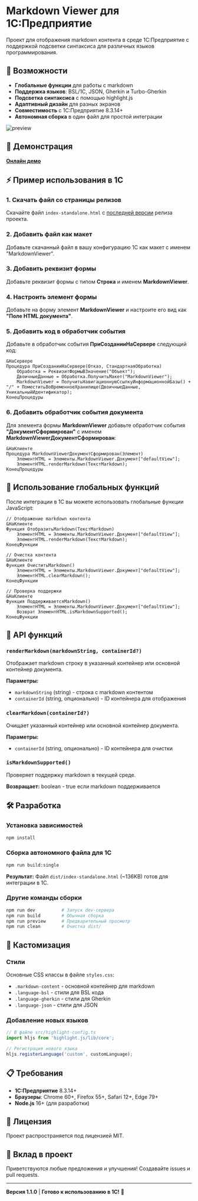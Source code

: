 # Markdown Viewer для 1С:Предприятие

Проект для отображения markdown контента в среде 1С:Предприятие с поддержкой подсветки синтаксиса для различных языков программирования.

## 🚀 Возможности

- **Глобальные функции** для работы с markdown
- **Поддержка языков**: BSL/1C, JSON, Gherkin и Turbo-Gherkin
- **Подсветка синтаксиса** с помощью highlight.js
- **Адаптивный дизайн** для разных экранов
- **Совместимость** с 1С:Предприятие 8.3.14+
- **Автономная сборка** в один файл для простой интеграции

![preview](/documentation/assets/preview.png)

## 🎯 Демонстрация

[**Онлайн демо**](https://alkoleft.github.io/onec-markdown-viewer/)

## ⚡ Пример использования в 1С

### 1. Скачать файл со страницы релизов
Скачайте файл `index-standalone.html` с [последней версии](https://github.com/alkoleft/onec-markdown-viewer/releases/latest) релиза проекта.

### 2. Добавить файл как макет
Добавьте скачанный файл в вашу конфигурацию 1С как макет с именем "MarkdownViewer".

### 3. Добавить реквизит формы
Добавьте реквизит формы с типом **Строка** и именем **MarkdownViewer**.

### 4. Настроить элемент формы
Добавьте на форму элемент **MarkdownViewer** и настроите его вид как **"Поле HTML документа"**.

### 5. Добавить код в обработчик события
Добавьте в обработчик события **ПриСозданииНаСервере** следующий код:

```bsl
&НаСервере
Процедура ПриСозданииНаСервере(Отказ, СтандартнаяОбработка)
    Обработка = РеквизитФормыВЗначение("Объект");
    ДвоичныеДанные = Обработка.ПолучитьМакет("MarkdownViewer");
    MarkdownViewer = ПолучитьНавигационнуюСсылкуИнформационнойБазы() + "/" + ПоместитьВоВременноеХранилище(ДвоичныеДанные, УникальныйИдентификатор);
КонецПроцедуры
```

### 6. Добавить обработчик события документа
Для элемента формы **MarkdownViewer** добавьте обработчик события **"ДокументСформирован"** с именем **MarkdownViewerДокументСформирован**:

```bsl
&НаКлиенте
Процедура MarkdownViewerДокументСформирован(Элемент)
    ЭлементHTML = Элементы.MarkdownViewer.Документ["defaultView"];
    ЭлементHTML.renderMarkdown(ТекстMarkdown);
КонецПроцедуры
```

## 🔧 Использование глобальных функций

После интеграции в 1С вы можете использовать глобальные функции JavaScript:

```bsl
// Отображение markdown контента
&НаКлиенте
Функция ОтобразитьMarkdown(ТекстMarkdown)
    ЭлементHTML = Элементы.MarkdownViewer.Документ["defaultView"];
    ЭлементHTML.renderMarkdown(ТекстMarkdown);
КонецФункции

// Очистка контента
&НаКлиенте
Функция ОчиститьMarkdown()
    ЭлементHTML = Элементы.MarkdownViewer.Документ["defaultView"];
    ЭлементHTML.clearMarkdown();
КонецФункции

// Проверка поддержки
&НаКлиенте
Функция ПоддерживаетсяMarkdown()
    ЭлементHTML = Элементы.MarkdownViewer.Документ["defaultView"];
    Возврат ЭлементHTML.isMarkdownSupported();
КонецФункции
```

## 🔧 API функций

### `renderMarkdown(markdownString, containerId?)`

Отображает markdown строку в указанный контейнер или основной контейнер документа.

**Параметры:**
- `markdownString` (string) - строка с markdown контентом
- `containerId` (string, опционально) - ID контейнера для отображения

### `clearMarkdown(containerId?)`

Очищает указанный контейнер или основной контейнер документа.

**Параметры:**
- `containerId` (string, опционально) - ID контейнера для очистки

### `isMarkdownSupported()`

Проверяет поддержку markdown в текущей среде.

**Возвращает:** boolean - true если markdown поддерживается


## 🛠️ Разработка

### Установка зависимостей
```bash
npm install
```

### Сборка автономного файла для 1С
```bash
npm run build:single
```

**Результат:** Файл `dist/index-standalone.html` (~136KB) готов для интеграции в 1С.

### Другие команды сборки
```bash
npm run dev          # Запуск dev-сервера
npm run build        # Обычная сборка
npm run preview      # Предварительный просмотр
npm run clean        # Очистка dist/
```

## 🎨 Кастомизация

### Стили
Основные CSS классы в файле `styles.css`:
- `.markdown-content` - основной контейнер для markdown
- `.language-bsl` - стили для BSL кода
- `.language-gherkin` - стили для Gherkin
- `.language-json` - стили для JSON

### Добавление новых языков
```javascript
// В файле src/highlight-config.ts
import hljs from 'highlight.js/lib/core';

// Регистрация нового языка
hljs.registerLanguage('custom', customLanguage);
```

## 📋 Требования

- **1С:Предприятие** 8.3.14+
- **Браузеры**: Chrome 60+, Firefox 55+, Safari 12+, Edge 79+
- **Node.js** 16+ (для разработки)

## 📄 Лицензия

Проект распространяется под лицензией MIT.

## 🤝 Вклад в проект

Приветствуются любые предложения и улучшения! Создавайте issues и pull requests.

---

**Версия 1.1.0** | **Готово к использованию в 1С!** 🎉